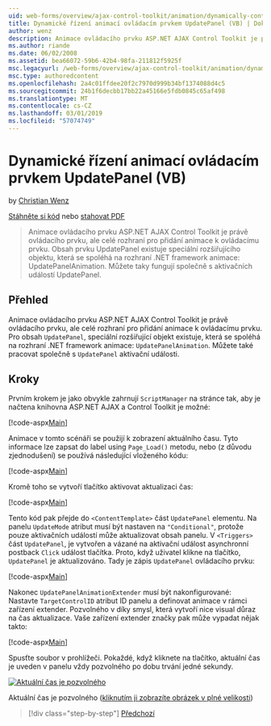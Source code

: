 ```yaml
---
uid: web-forms/overview/ajax-control-toolkit/animation/dynamically-controlling-updatepanel-animations-vb
title: Dynamické řízení animací ovládacím prvkem UpdatePanel (VB) | Dokumentace Microsoftu
author: wenz
description: Animace ovládacího prvku ASP.NET AJAX Control Toolkit je právě ovládacího prvku, ale celé rozhraní pro přidání animace k ovládacímu prvku. Pro obsah...
ms.author: riande
ms.date: 06/02/2008
ms.assetid: bea66072-59b6-42b4-98fa-211812f5925f
msc.legacyurl: /web-forms/overview/ajax-control-toolkit/animation/dynamically-controlling-updatepanel-animations-vb
msc.type: authoredcontent
ms.openlocfilehash: 2a4c01ffdee20f2c7970d999b34bf1374088d4c5
ms.sourcegitcommit: 24b1f6decbb17bb22a45166e5fdb0845c65af498
ms.translationtype: MT
ms.contentlocale: cs-CZ
ms.lasthandoff: 03/01/2019
ms.locfileid: "57074749"
---
```

<a name="dynamically-controlling-updatepanel-animations-vb"></a>Dynamické řízení animací ovládacím prvkem UpdatePanel (VB)
====================
by [Christian Wenz](https://github.com/wenz)

[Stáhněte si kód](http://download.microsoft.com/download/9/3/f/93f8daea-bebd-4821-833b-95205389c7d0/UpdatePanelAnimation2.vb.zip) nebo [stahovat PDF](http://download.microsoft.com/download/b/6/a/b6ae89ee-df69-4c87-9bfb-ad1eb2b23373/updatepanelanimation2VB.pdf)

> Animace ovládacího prvku ASP.NET AJAX Control Toolkit je právě ovládacího prvku, ale celé rozhraní pro přidání animace k ovládacímu prvku. Obsah prvku UpdatePanel existuje speciální rozšiřujícího objektu, která se spoléhá na rozhraní .NET framework animace: UpdatePanelAnimation. Můžete taky fungují společně s aktivačních událostí UpdatePanel.


## <a name="overview"></a>Přehled

Animace ovládacího prvku ASP.NET AJAX Control Toolkit je právě ovládacího prvku, ale celé rozhraní pro přidání animace k ovládacímu prvku. Pro obsah `UpdatePanel`, speciální rozšiřující objekt existuje, která se spoléhá na rozhraní .NET framework animace: `UpdatePanelAnimation`. Můžete také pracovat společně s `UpdatePanel` aktivační události.

## <a name="steps"></a>Kroky

Prvním krokem je jako obvykle zahrnují `ScriptManager` na stránce tak, aby je načtena knihovna ASP.NET AJAX a Control Toolkit je možné:


[!code-aspx[Main](dynamically-controlling-updatepanel-animations-vb/samples/sample1.aspx)]

Animace v tomto scénáři se použijí k zobrazení aktuálního času. Tyto informace lze zapsat do label using `Page_Load()` metodu, nebo (z důvodu zjednodušení) se používá následující vloženého kódu:


[!code-aspx[Main](dynamically-controlling-updatepanel-animations-vb/samples/sample2.aspx)]

Kromě toho se vytvoří tlačítko aktivovat aktualizaci čas:


[!code-aspx[Main](dynamically-controlling-updatepanel-animations-vb/samples/sample3.aspx)]

Tento kód pak přejde do `<ContentTemplate>` část `UpdatePanel` elementu. Na panelu `UpdateMode` atribut musí být nastaven na `"Conditional"`, protože pouze aktivačních událostí může aktualizovat obsah panelu. V `<Triggers>` část `UpdatePanel`, je vytvořen a vázané na aktivační událost asynchronní postback `Click` událost tlačítka. Proto, když uživatel klikne na tlačítko, `UpdatePanel` je aktualizováno. Tady je zápis `UpdatePanel` ovládacího prvku:


[!code-aspx[Main](dynamically-controlling-updatepanel-animations-vb/samples/sample4.aspx)]

Nakonec `UpdatePanelAnimationExtender` musí být nakonfigurované: Nastavte `TargetControlID` atribut ID panelu a definovat animace v rámci zařízení extender. Pozvolného v díky smysl, která vytvoří nice visual důraz na čas aktualizace. Vaše zařízení extender značky pak může vypadat nějak takto:


[!code-aspx[Main](dynamically-controlling-updatepanel-animations-vb/samples/sample5.aspx)]

Spusťte soubor v prohlížeči. Pokaždé, když kliknete na tlačítko, aktuální čas je uveden v panelu vždy pozvolného po dobu trvání jedné sekundy.


[![Aktuální čas je pozvolného](dynamically-controlling-updatepanel-animations-vb/_static/image2.png)](dynamically-controlling-updatepanel-animations-vb/_static/image1.png)

Aktuální čas je pozvolného ([kliknutím ji zobrazíte obrázek v plné velikosti](dynamically-controlling-updatepanel-animations-vb/_static/image3.png))

> [!div class="step-by-step"]
> [Předchozí](animating-an-updatepanel-control-vb.md)
